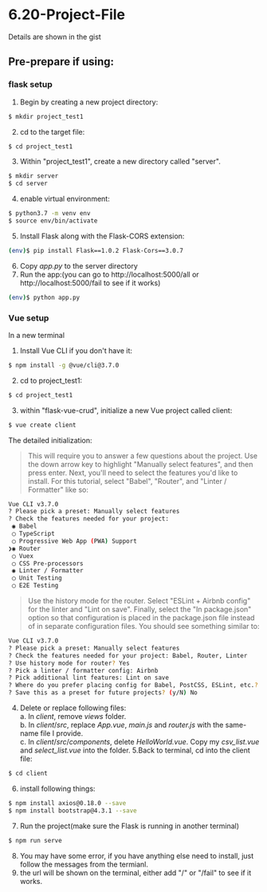 # 6.20-Project-File
Details are shown in the gist<br>
## Pre-prepare if using:<br>
### flask setup
1. Begin by creating a new project directory:
```bash
$ mkdir project_test1
```
2. cd to the target file: <br>
```bash
$ cd project_test1
```
3. Within "project_test1", create a new directory called "server". 
```bash
$ mkdir server
$ cd server
```
4. enable virtual environment:
```bash
$ python3.7 -m venv env
$ source env/bin/activate
```
5. Install Flask along with the Flask-CORS extension:
```bash
(env)$ pip install Flask==1.0.2 Flask-Cors==3.0.7
```
6. Copy _app.py_ to the server directory
7. Run the app:(you can go to  http://localhost:5000/all or  http://localhost:5000/fail to see if it works)
```bash
(env)$ python app.py
```
### Vue setup
In a new terminal<br>
1. Install Vue CLI if you don't have it:
```bash
$ npm install -g @vue/cli@3.7.0
```
2. cd to project_test1:
```bash
$ cd project_test1
```
3. within "flask-vue-crud", initialize a new Vue project called client:
```bash
$ vue create client
```
The detailed initialization:
> This will require you to answer a few questions about the project. Use the down arrow key to highlight "Manually select features", and then press enter. Next, you'll need to select the features you'd like to install. For this tutorial, select "Babel", "Router", and "Linter / Formatter" like so:
```bash
Vue CLI v3.7.0
? Please pick a preset: Manually select features
? Check the features needed for your project:
 ◉ Babel
 ◯ TypeScript
 ◯ Progressive Web App (PWA) Support
❯◉ Router
 ◯ Vuex
 ◯ CSS Pre-processors
 ◉ Linter / Formatter
 ◯ Unit Testing
 ◯ E2E Testing
 ```
 >Use the history mode for the router. Select "ESLint + Airbnb config" for the linter and "Lint on save". Finally, select the "In package.json" option so that configuration is placed in the package.json file instead of in separate configuration files. You should see something similar to:
```bash
Vue CLI v3.7.0
? Please pick a preset: Manually select features
? Check the features needed for your project: Babel, Router, Linter
? Use history mode for router? Yes
? Pick a linter / formatter config: Airbnb
? Pick additional lint features: Lint on save
? Where do you prefer placing config for Babel, PostCSS, ESLint, etc.? In package.json
? Save this as a preset for future projects? (y/N) No
```
4. Delete or replace following files:<br>
    a. In _client_, remove _views_ folder.<br>
    b. In _client_/_src_, replace _App.vue_, _main.js_ and _router.js_ with the same-name file I provide.<br>
    c. In _client_/_src_/_components_, delete _HelloWorld.vue_. Copy my _csv_list.vue_ and _select_list.vue_ into the folder.
5.Back to terminal, cd into the client file:
```bash
$ cd client
```
6. install following things:
```bash
$ npm install axios@0.18.0 --save
$ npm install bootstrap@4.3.1 --save
```
7. Run the project(make sure the Flask is running in another terminal)
```bash
$ npm run serve
```
8. You may have some error, if you have anything else need to install, just follow the messages from the termianl.<br>
9. the url will be shown on the terminal, either add "/" or "/fail" to see if it works.
